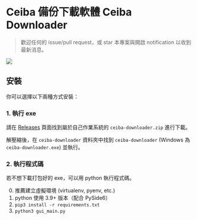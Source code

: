 # Ceiba 備份下載軟體 Ceiba Downloader

> 歡迎任何的 issue/pull request，或 star 本專案與開啟 notification 以收到最新消息。

![](https://i.imgur.com/z7bqTNs.gif)

## 安裝


你可以選擇以下兩種方式安裝：

### 1. 執行 exe

請在 [Releases](https://github.com/jameshwc/Ceiba-Downloader/releases) 頁面找到屬於自己作業系統的 `ceiba-downloader.zip` 進行下載。

解壓縮後，在 `ceiba-downloader` 資料夾中找到 `ceiba-downloader` (Windows 為 `ceiba-downloader.exe`) 並執行。

### 2. 執行程式碼

若不想下載打包好的 exe，可以用 python 執行程式碼。

0. 推薦建立虛擬環境 (virtualenv, pyenv, etc.)
1. python 使用 3.9+ 版本（配合 PySide6）
2. `pip3 install -r requirements.txt`
3. `python3 gui_main.py`